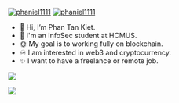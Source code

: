 <p> <a href="https://twitter.com/phaniel1111" target="blank"><img src="https://img.shields.io/twitter/follow/phaniel1111?label=Follow&logo=twitter&style=flat-square" alt="phaniel1111" /></a>
<a href="https://twitter.com/phaniel1111" target="blank"><img src="https://img.shields.io/twitter/follow/phaniel1111?label=phaniel1111&logo=twitter&logoColor=blue&style=flat-square" alt="phaniel1111" /></a>
</p>
  
- 👋 Hi, I’m Phan Tan Kiet.
- 🌱 I'm an InfoSec student at HCMUS.
- 🌞 My goal is to working fully on blockchain.
- ♾️ I am interested in web3 and cryptocurrency.
- ✨ I want to have a freelance or remote job.
  
<p><img src="https://github-readme-stats.vercel.app/api/top-langs?username=phaniel1111&show_icons=true&theme=transparent&locale=en&layout=compact" /></p>
<p><img src="https://github-readme-stats.vercel.app/api?username=phaniel1111&show_icons=true&theme=transparent&locale=en" /></p>



<!---
phaniel1111/phaniel1111 is a ✨ special ✨ repository because its `README.md` (this file) appears on your GitHub profile.
You can click the Preview link to take a look at your changes.
--->
